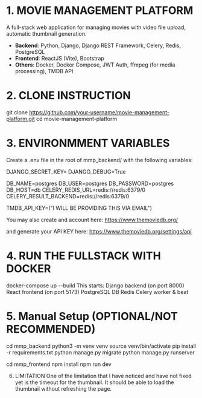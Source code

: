 # 1. MOVIE MANAGEMENT PLATFORM

A full-stack web application for managing movies with video file upload, automatic thumbnail generation.

- **Backend**: Python, Django, Django REST Framework, Celery, Redis, PostgreSQL
- **Frontend**: ReactJS (Vite), Bootstrap
- **Others**: Docker, Docker Compose, JWT Auth, ffmpeg (for media processing), TMDB API

# 2. CLONE INSTRUCTION

git clone https://github.com/your-username/movie-management-platform.git
cd movie-management-platform

# 3. ENVIRONMMENT VARIABLES
 Create a .env file in the root of mmp_backend/ with the following variables:

DJANGO_SECRET_KEY=
DJANGO_DEBUG=True

DB_NAME=postgres
DB_USER=postgres
DB_PASSWORD=postgres
DB_HOST=db
CELERY_REDIS_URL=redis://redis:6379/0
CELERY_RESULT_BACKEND=redis://redis:6379/0

TMDB_API_KEY=("I WILL BE PROVIDING THIS VIA EMAIL")

You may also create and account here:
https://www.themoviedb.org/

and generate your API KEY here:
https://www.themoviedb.org/settings/api

# 4. RUN THE FULLSTACK WITH DOCKER
docker-compose up --build
This starts:
Django backend (on port 8000)
React frontend (on port 5173)
PostgreSQL DB
Redis
Celery worker & beat

# 5. Manual Setup (OPTIONAL/NOT RECOMMENDED)
cd mmp_backend
python3 -m venv venv
source venv/bin/activate
pip install -r requirements.txt
python manage.py migrate
python manage.py runserver

cd mmp_frontend
npm install
npm run dev

6. LIMITATION
One of the limitation that I have noticed and have not fixed yet is the timeout for the thumbnail.
It should be able to load the thumbnail without refreshing the page.